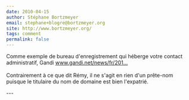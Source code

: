 ```yaml
---
date: 2010-04-15
author: Stéphane Bortzmeyer
email: stephane+blogre@bortzmeyer.org
site: http://www.bortzmeyer.org/
tags: comment
permalink: false
---
```


<p>Comme exemple de bureau d'enregistrement qui héberge votre contact administratif, Gandi <a href="http://www.gandi.net/news/fr/2010-03-17/ouverture_du_.fr/" title="http://www.gandi.net/news/fr/2010-03-17/ouverture_du_.fr/" rel="nofollow">www.gandi.net/news/fr/201...</a><br />
<br />
Contrairement à ce que dit Rémy, il ne s'agit en rien d'un prête-nom puisque le titulaire du nom de domaine est bien l'expatrié.</p>
---